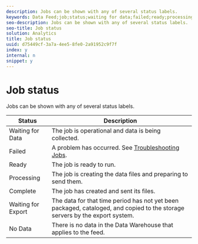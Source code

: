 ```yaml
---
description: Jobs can be shown with any of several status labels.
keywords: Data Feed;job;status;waiting for data;failed;ready;processing;complete;no data
seo-description: Jobs can be shown with any of several status labels.
seo-title: Job status
solution: Analytics
title: Job status
uuid: d75449cf-3a7a-4ee5-8fe0-2a91952c9f7f
index: y
internal: n
snippet: y
---
```


# Job status

Jobs can be shown with any of several status labels.

|  Status  | Description  |
|---|---|
|  Waiting for Data  | The job is operational and data is being collected.  |
|  Failed  |A problem has occurred. See [Troubleshooting Jobs](../../../export/analytics-data-feed/jobs-troubleshooting.md#concept_F3B0CDCCCD8047EEA3CFE9717D860320).  |
|  Ready  | The job is ready to run.  |
|  Processing  | The job is creating the data files and preparing to send them.  |
|  Complete  | The job has created and sent its files.  |
|  Waiting for Export  | The data for that time period has not yet been packaged, cataloged, and copied to the storage servers by the export system.  |
|  No Data  | There is no data in the Data Warehouse that applies to the feed.  |

